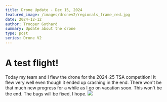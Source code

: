 ```yaml
---
title: Drone Update - Dec 15, 2024
featured_image: /images/dronev2/regionals_frame_red.jpg
date: 2024-12-12
author: Trooper Gothard
summary: Update about the drone
type: post
series: Drone V2
---
```

# A test flight!
Today my team and I flew the drone for the 2024-25 TSA competition! It flew very well even though it ended up crashing in the end. There won't be that much new progress for a while as I go on vacation soon. This won't be the end. The bugs will be fixed, I hope.
![](/images/dronev2/drone_crash_1.png)